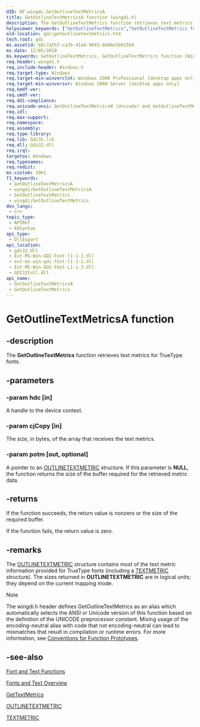 ```yaml
---
UID: NF:wingdi.GetOutlineTextMetricsA
title: GetOutlineTextMetricsA function (wingdi.h)
description: The GetOutlineTextMetrics function retrieves text metrics for TrueType fonts.
helpviewer_keywords: ["GetOutlineTextMetrics","GetOutlineTextMetrics function [Windows GDI]","GetOutlineTextMetricsA","GetOutlineTextMetricsW","_win32_GetOutlineTextMetrics","gdi.getoutlinetextmetrics","wingdi/GetOutlineTextMetrics","wingdi/GetOutlineTextMetricsA","wingdi/GetOutlineTextMetricsW"]
old-location: gdi\getoutlinetextmetrics.htm
tech.root: gdi
ms.assetid: b8c7a557-ca35-41a4-9043-8496e5b01564
ms.date: 12/05/2018
ms.keywords: GetOutlineTextMetrics, GetOutlineTextMetrics function [Windows GDI], GetOutlineTextMetricsA, GetOutlineTextMetricsW, _win32_GetOutlineTextMetrics, gdi.getoutlinetextmetrics, wingdi/GetOutlineTextMetrics, wingdi/GetOutlineTextMetricsA, wingdi/GetOutlineTextMetricsW
req.header: wingdi.h
req.include-header: Windows.h
req.target-type: Windows
req.target-min-winverclnt: Windows 2000 Professional [desktop apps only]
req.target-min-winversvr: Windows 2000 Server [desktop apps only]
req.kmdf-ver: 
req.umdf-ver: 
req.ddi-compliance: 
req.unicode-ansi: GetOutlineTextMetricsW (Unicode) and GetOutlineTextMetricsA (ANSI)
req.idl: 
req.max-support: 
req.namespace: 
req.assembly: 
req.type-library: 
req.lib: Gdi32.lib
req.dll: Gdi32.dll
req.irql: 
targetos: Windows
req.typenames: 
req.redist: 
ms.custom: 19H1
f1_keywords:
 - GetOutlineTextMetricsA
 - wingdi/GetOutlineTextMetricsA
 - GetOutlineTextMetrics
 - wingdi/GetOutlineTextMetrics
dev_langs:
 - c++
topic_type:
 - APIRef
 - kbSyntax
api_type:
 - DllExport
api_location:
 - gdi32.dll
 - Ext-MS-Win-GDI-Font-l1-1-1.dll
 - ext-ms-win-gdi-font-l1-1-2.dll
 - Ext-MS-Win-GDI-Font-L1-1-3.dll
 - GDI32Full.dll
api_name:
 - GetOutlineTextMetricsA
 - GetOutlineTextMetrics
---
```


# GetOutlineTextMetricsA function


## -description

The <b>GetOutlineTextMetrics</b> function retrieves text metrics for TrueType fonts.

## -parameters

### -param hdc [in]

A handle to the device context.

### -param cjCopy [in]

The size, in bytes, of the array that receives the text metrics.

### -param potm [out, optional]

A pointer to an <a href="/windows/desktop/api/wingdi/ns-wingdi-outlinetextmetrica">OUTLINETEXTMETRIC</a> structure. If this parameter is <b>NULL</b>, the function returns the size of the buffer required for the retrieved metric data.

## -returns

If the function succeeds, the return value is nonzero or the size of the required buffer.

If the function fails, the return value is zero.

## -remarks

The <a href="/windows/desktop/api/wingdi/ns-wingdi-outlinetextmetrica">OUTLINETEXTMETRIC</a> structure contains most of the text metric information provided for TrueType fonts (including a <a href="/windows/desktop/api/wingdi/ns-wingdi-textmetrica">TEXTMETRIC</a> structure). The sizes returned in <b>OUTLINETEXTMETRIC</b> are in logical units; they depend on the current mapping mode.





> [!NOTE]
> The wingdi.h header defines GetOutlineTextMetrics as an alias which automatically selects the ANSI or Unicode version of this function based on the definition of the UNICODE preprocessor constant. Mixing usage of the encoding-neutral alias with code that not encoding-neutral can lead to mismatches that result in compilation or runtime errors. For more information, see [Conventions for Function Prototypes](/windows/win32/intl/conventions-for-function-prototypes).

## -see-also

<a href="/windows/desktop/gdi/font-and-text-functions">Font and Text Functions</a>



<a href="/windows/desktop/gdi/fonts-and-text">Fonts and Text Overview</a>



<a href="/windows/desktop/api/wingdi/nf-wingdi-gettextmetrics">GetTextMetrics</a>



<a href="/windows/desktop/api/wingdi/ns-wingdi-outlinetextmetrica">OUTLINETEXTMETRIC</a>



<a href="/windows/desktop/api/wingdi/ns-wingdi-textmetrica">TEXTMETRIC</a>

